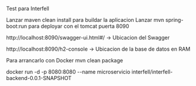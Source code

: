 Test para Interfell 

Lanzar maven clean install para buildar la aplicacion 
Lanzar mvn spring-boot:run  para deployar con el tomcat puerta 8090

http://localhost:8090/swagger-ui.html#/  -> Ubicacion del Swagger 

http://localhost:8090/h2-console   -> Ubicacion de la base de datos en RAM 



Para arrancarlo con Docker 
 mvn clean package

 docker run -d -p 8080:8080 --name microservicio interfell/interfell-backend-0.0.1-SNAPSHOT
